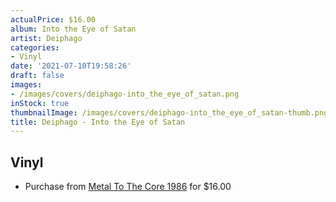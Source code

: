 ```yaml
---
actualPrice: $16.00
album: Into the Eye of Satan
artist: Deiphago
categories:
- Vinyl
date: '2021-07-10T19:58:26'
draft: false
images:
- /images/covers/deiphago-into_the_eye_of_satan.png
inStock: true
thumbnailImage: /images/covers/deiphago-into_the_eye_of_satan-thumb.png
title: Deiphago - Into the Eye of Satan
---
```


## Vinyl
* Purchase from [Metal To The Core 1986](https://metaltothecore1986.com/shop/deiphago-into-the-eye-of-satan-12-picture-disc-lp/) for $16.00

